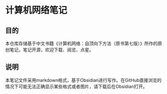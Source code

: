 # 计算机网络笔记
## 目的
本仓库存储基于中文书籍《计算机网络：自顶向下方法（原书第七版）》所作的原创笔记，笔记开源，欢迎下载、阅览、点星。
## 说明
本笔记文件采用markdown格式，基于Obsidian进行写作。在GitHub直接浏览的情况下可能无法正确显示某些格式或者图片，请下载后在Obsidian打开。
